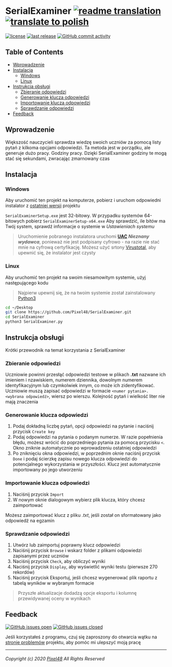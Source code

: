 # SerialExaminer [![readme translation](https://img.shields.io/badge/readme%20translation-english-blue?color=00f&logo=google-translate&logoColor=fff&style=for-the-badge)][readme-en] [![translate to polish](https://img.shields.io/badge/-polish-red?color=f00&style=for-the-badge)][readme-pl]
  [![license](https://img.shields.io/github/license/Pixel48/SerialExaminer?color=brown)](https://github.com/Pixel48/SerialExaminer/blob/master/LICENSE)
  [![last release](https://img.shields.io/github/v/release/Pixel48/SerialExaminer?color=brightgreen&label=version)](https://github.com/Pixel48/SerialExaminer/releases/latest)
  [![GitHub commit activity](https://img.shields.io/github/commit-activity/m/Pixel48/SerialExaminer?color=informational&logo=github)]()

## Table of Contents
  - [Wprowadzenie](#wprowadzenie)
  - [Instalacja](#instalacja)
    - [Windows](#windows)
    - [Linux](#linux)
  - [Instrukcja obsługi](#instrukcja-obsługi)
    - [Zbieranie odpowiedzi](#zbieranie-odpowiedzi)
    - [Generowanie klucza odpowiedzi](#generowanie-klucza-odpowiedzi)
    - [Importowanie klucza odpowiedzi](#Importowanie-klucza-odpowiedzi)
    - [Sprawdzanie odpowiedzi](#sprawdzanie-odpowiedzi)
  - [Feedback](#feedback)

## Wprowadzenie
  Większość nauczycieli sprawdza wiedzę swoich uczniów za pomocą listy pytań z kilkoma opcjami odpowiedzi. Ta metoda jest w porządku, ale generuje dużo pracy. Godziny pracy. Dzięki SerialExaminer godziny te mogą stać się sekundami, zwracając zmarnowany czas

## Instalacja

### Windows
  Aby uruchomić ten projekt na komputerze, pobierz i uruchom odpowiedni instalator z [ostatniej wersji][latest-release] projektu

  `SerialExaminerSetup.exe` jest 32-bitowy. W przypadku systemów 64-bitowych pobierz `SerialExaminerSetup-x64.exe`
  Aby sprawdzić, ile bitów ma Twój system, sprawdź informacje o systemie w _Ustawieniach systemu_
  > Uruchomienie pobranego instalatora uruchomi __[UAC](https://en.wikipedia.org/wiki/User_Account_Control) *Nieznany wydawca*__, ponieważ nie jest podpisany cyfrowo - na razie nie stać mnie na cyfrową certyfikację. Możesz użyć srtony [Virustotal](https://www.virustotal.com/gui/home/upload), aby upewnić się, że instalator jest czysty

### Linux
  Aby uruchomić ten projekt na swoim niesamowitym systemie, użyj następującego kodu
  > Najpierw upewnij się, że na twoim systemie został zainstalowany [Python3](https://www.python.org)

  ```bash
  cd ~/Desktop
  git clone https://github.com/Pixel48/SerialExaminer.git
  cd SerialExaminer
  python3 SerialExaminer.py
  ```

## Instrukcja obsługi
  Krótki przewodnik na temat korzystania z SerialExaminer

### Zbieranie odpowiedzi
  Uczniowie powinni przesłąć odpowiedzi testowe w plikach **.txt** nazwane ich imieniem i nzawiskiem, numerem dziennika, dowolnym numerem identyfikacyjnym lub czymkolwiek innym, co może ich zidentyfikować. Uczniowie muszą zapisać odpowiedzi w formacie `<numer pytania>. <wybrana odpowiedź>`, wiersz po wierszu. Kolejność pytań i wielkość liter nie mają znaczenia

### Generowanie klucza odpowiedzi
  1. Podaj dokładną liczbę pytań, opcji odpowiedzi na pytanie i naciśnij przycisk `Create key`
  2. Podaj odpowiedzi na pytania o podanym numerze. W razie popełnienia błędu, możesz wrócić do poprzedniego pytania za pomocą przycisku `<`. Okno zniknie automatycznie po wprowadzeniu ostatniej odpowiedzi
  3. Po zniknięciu okna odpowiedzi, w poprzednim oknie naciśnij przycisk `Done` i podaj ścierzkę zapisu nowego klucza odpowiedzi do potencjalnego wykorzystania w przyszłości. Klucz jest automatycznie importowany po jego utworzeniu

### Importowanie klucza odpowiedzi
  1. Naciśnij przycisk `Import`
  2. W nowym oknie dialogowym wybierz plik klucza, który chcesz zaimportować

  Możesz zaimportować klucz z pliku _.txt_, jeśli został on sformatowany jako odpowiedź na egzamin

### Sprawdzanie odpowiedzi
  1. Utwórz lub zaimportuj poprawny klucz odpowiedzi
  2. Naciśnij przycisk `Browse` i wskarz folder z plikami odpowiedzi zapisanymi przez uczniów
  3. Naciśnij przycisk `Check`, aby obliczyć wyniki
  4. Naciśnij przycisk `Display`, aby wyświetlić wyniki testu (pierwsze 270 rekordów)
  5. Naciśnij przycisk Eksportuj, jeśli chcesz wygenerować plik raportu z tabelą wyników w wybranym formacie
  > Przyszłe aktualizacje dodadzą opcje eksportu i kolumnę przewidywanej oceny w wynikach

## Feedback
  [![GitHub issues open](https://img.shields.io/github/issues-raw/Pixel48/SerialExaminer?color=yellow)][issues]
  [![GitHub issues closed](https://img.shields.io/github/issues-closed-raw/Pixel48/SerialExaminer?color=red)][issues]

  Jeśli korzystałeś z programu, czuj się zaproszony do otwarcia wątku na [stronie problemów][issues] projektu, aby pomóc mi ulepszyć moją pracę

---
###### Copyright (c) 2020 [Pixel48](https://github.com/Pixel48/) All Rights Reserved
  [readme-en]: ./README.md "English translation"
  [readme-pl]: ./README-PL.md "Polskie tłumaczenie"
  [latest-release]: https://github.com/Pixel48/SerialExaminer/releases/latest
  [issues]: https://github.com/Pixel48/SerialExaminer/issues

